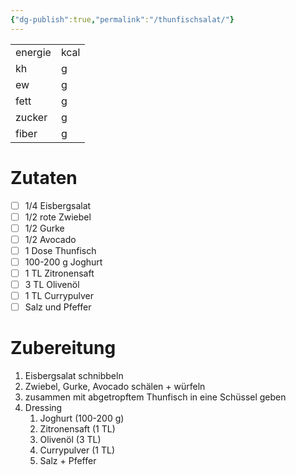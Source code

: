 ```yaml
---
{"dg-publish":true,"permalink":"/thunfischsalat/"}
---
```


|         |      |
| ------- | ---- |
| energie | kcal |
| kh      | g    |
| ew      | g    |
| fett    | g    |
| zucker  | g    |
| fiber   | g    | 

# Zutaten

- [ ] 1/4 Eisbergsalat
- [ ] 1/2 rote Zwiebel
- [ ] 1/2 Gurke
- [ ] 1/2 Avocado
- [ ] 1 Dose Thunfisch
- [ ] 100-200 g Joghurt
- [ ] 1 TL Zitronensaft
- [ ] 3 TL Olivenöl
- [ ] 1 TL Currypulver
- [ ] Salz und Pfeffer

# Zubereitung

1. Eisbergsalat schnibbeln
2. Zwiebel, Gurke, Avocado schälen + würfeln
3. zusammen mit abgetropftem Thunfisch in eine Schüssel geben
4. Dressing
	1. Joghurt (100-200 g)
	2. Zitronensaft (1 TL)
	3. Olivenöl (3 TL)
	4. Currypulver (1 TL)
	5. Salz + Pfeffer
